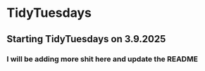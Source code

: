 # TidyTuesdays

## Starting TidyTuesdays on 3.9.2025

### I will be adding more shit here and update the README